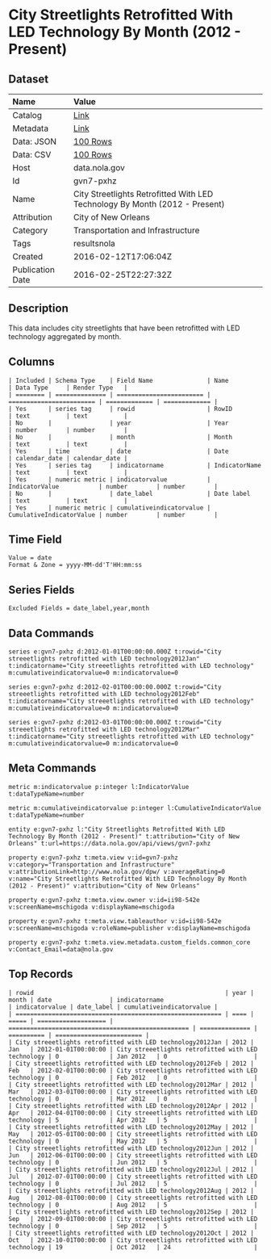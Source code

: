 # City Streetlights Retrofitted With LED Technology By Month (2012 - Present)

## Dataset

| Name | Value |
| :--- | :---- |
| Catalog | [Link](https://catalog.data.gov/dataset/city-streetlights-retrofitted-with-led-technology-by-month-2012-present) |
| Metadata | [Link](https://data.nola.gov/api/views/gvn7-pxhz) |
| Data: JSON | [100 Rows](https://data.nola.gov/api/views/gvn7-pxhz/rows.json?max_rows=100) |
| Data: CSV | [100 Rows](https://data.nola.gov/api/views/gvn7-pxhz/rows.csv?max_rows=100) |
| Host | data.nola.gov |
| Id | gvn7-pxhz |
| Name | City Streetlights Retrofitted With LED Technology By Month (2012 - Present) |
| Attribution | City of New Orleans |
| Category | Transportation and Infrastructure |
| Tags | resultsnola |
| Created | 2016-02-12T17:06:04Z |
| Publication Date | 2016-02-25T22:27:32Z |

## Description

This data includes city streetlights that have been retrofitted with LED technology aggregated by month.

## Columns

```ls
| Included | Schema Type    | Field Name               | Name                     | Data Type     | Render Type   |
| ======== | ============== | ======================== | ======================== | ============= | ============= |
| Yes      | series tag     | rowid                    | RowID                    | text          | text          |
| No       |                | year                     | Year                     | number        | number        |
| No       |                | month                    | Month                    | text          | text          |
| Yes      | time           | date                     | Date                     | calendar_date | calendar_date |
| Yes      | series tag     | indicatorname            | IndicatorName            | text          | text          |
| Yes      | numeric metric | indicatorvalue           | IndicatorValue           | number        | number        |
| No       |                | date_label               | Date label               | text          | text          |
| Yes      | numeric metric | cumulativeindicatorvalue | CumulativeIndicatorValue | number        | number        |
```

## Time Field

```ls
Value = date
Format & Zone = yyyy-MM-dd'T'HH:mm:ss
```

## Series Fields

```ls
Excluded Fields = date_label,year,month
```

## Data Commands

```ls
series e:gvn7-pxhz d:2012-01-01T00:00:00.000Z t:rowid="City streeetlights retrofitted with LED technology2012Jan" t:indicatorname="City streeetlights retrofitted with LED technology" m:cumulativeindicatorvalue=0 m:indicatorvalue=0

series e:gvn7-pxhz d:2012-02-01T00:00:00.000Z t:rowid="City streeetlights retrofitted with LED technology2012Feb" t:indicatorname="City streeetlights retrofitted with LED technology" m:cumulativeindicatorvalue=0 m:indicatorvalue=0

series e:gvn7-pxhz d:2012-03-01T00:00:00.000Z t:rowid="City streeetlights retrofitted with LED technology2012Mar" t:indicatorname="City streeetlights retrofitted with LED technology" m:cumulativeindicatorvalue=0 m:indicatorvalue=0
```

## Meta Commands

```ls
metric m:indicatorvalue p:integer l:IndicatorValue t:dataTypeName=number

metric m:cumulativeindicatorvalue p:integer l:CumulativeIndicatorValue t:dataTypeName=number

entity e:gvn7-pxhz l:"City Streetlights Retrofitted With LED Technology By Month (2012 - Present)" t:attribution="City of New Orleans" t:url=https://data.nola.gov/api/views/gvn7-pxhz

property e:gvn7-pxhz t:meta.view v:id=gvn7-pxhz v:category="Transportation and Infrastructure" v:attributionLink=http://www.nola.gov/dpw/ v:averageRating=0 v:name="City Streetlights Retrofitted With LED Technology By Month (2012 - Present)" v:attribution="City of New Orleans"

property e:gvn7-pxhz t:meta.view.owner v:id=ii98-542e v:screenName=mschigoda v:displayName=mschigoda

property e:gvn7-pxhz t:meta.view.tableauthor v:id=ii98-542e v:screenName=mschigoda v:roleName=publisher v:displayName=mschigoda

property e:gvn7-pxhz t:meta.view.metadata.custom_fields.common_core v:Contact_Email=data@nola.gov
```

## Top Records

```ls
| rowid                                                     | year | month | date                | indicatorname                                      | indicatorvalue | date_label | cumulativeindicatorvalue | 
| ========================================================= | ==== | ===== | =================== | ================================================== | ============== | ========== | ======================== | 
| City streeetlights retrofitted with LED technology2012Jan | 2012 | Jan   | 2012-01-01T00:00:00 | City streeetlights retrofitted with LED technology | 0              | Jan 2012   | 0                        | 
| City streeetlights retrofitted with LED technology2012Feb | 2012 | Feb   | 2012-02-01T00:00:00 | City streeetlights retrofitted with LED technology | 0              | Feb 2012   | 0                        | 
| City streeetlights retrofitted with LED technology2012Mar | 2012 | Mar   | 2012-03-01T00:00:00 | City streeetlights retrofitted with LED technology | 0              | Mar 2012   | 0                        | 
| City streeetlights retrofitted with LED technology2012Apr | 2012 | Apr   | 2012-04-01T00:00:00 | City streeetlights retrofitted with LED technology | 5              | Apr 2012   | 5                        | 
| City streeetlights retrofitted with LED technology2012May | 2012 | May   | 2012-05-01T00:00:00 | City streeetlights retrofitted with LED technology | 0              | May 2012   | 5                        | 
| City streeetlights retrofitted with LED technology2012Jun | 2012 | Jun   | 2012-06-01T00:00:00 | City streeetlights retrofitted with LED technology | 0              | Jun 2012   | 5                        | 
| City streeetlights retrofitted with LED technology2012Jul | 2012 | Jul   | 2012-07-01T00:00:00 | City streeetlights retrofitted with LED technology | 0              | Jul 2012   | 5                        | 
| City streeetlights retrofitted with LED technology2012Aug | 2012 | Aug   | 2012-08-01T00:00:00 | City streeetlights retrofitted with LED technology | 0              | Aug 2012   | 5                        | 
| City streeetlights retrofitted with LED technology2012Sep | 2012 | Sep   | 2012-09-01T00:00:00 | City streeetlights retrofitted with LED technology | 0              | Sep 2012   | 5                        | 
| City streeetlights retrofitted with LED technology2012Oct | 2012 | Oct   | 2012-10-01T00:00:00 | City streeetlights retrofitted with LED technology | 19             | Oct 2012   | 24                       | 
```